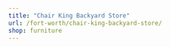 ```yaml
---
title: "Chair King Backyard Store"
url: /fort-worth/chair-king-backyard-store/
shop: furniture
---
```

